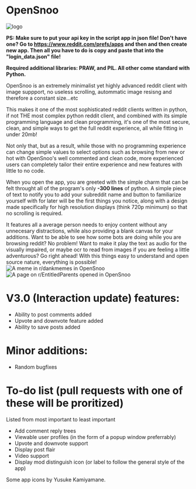 # OpenSnoo

![logo](https://i.ibb.co/VwZpkTM/Opensnoo-logo.png)

**PS: Make sure to put your api key in the script app in json file! Don't have one? Go to https://www.reddit.com/prefs/apps and then and then create new app. Then all you have to do is copy and paste that into the "login_data.json" file!**

**Required additional libraries: PRAW, and PIL. All other come standard with Python.**

OpenSnoo is an extremely minimalist yet highly advanced reddit client with image suppport, no useless scrolling, autommatic image resisng and therefore a constant size...etc

This makes it one of the most sophisticated reddit clients written in python, if not THE most complex python reddit client, and combined with its simple programming language and clean programming, it's one of the most secure, clean, and simple ways to get the full reddit experience, all while fitting in under 20mb!

Not only that, but as a result, while those with no programming experience can change simple values to select options such as browsing from new or hot with OpenSnoo's well commented and clean code, more experienced users can completely tailor their entire experience and new features with little to no code.

When you open the app, you are greeted with the simple charm that can be felt throught all of the program's only **-300 lines** of python. A simple piece of text to notify you to add your subreddit name and button to familiarize yourself with for later will be the first things you notice, along with a design made specifically for high resolution displays (think 720p minimum) so that no scrolling is required.

It features all a average person needs to enjoy content without any unnecesary distractions, while also providing a blank canvas for your additions. Want to be able to see how some bots are doing while you are browsing reddit? No problem! Want to make it play the text as audio for the visually impaired, or maybe ocr to read from images if you are feeling a little adventurous? Go right ahead! With this things easy to understand and open source nature, everything is possible!
![A meme in r/dankmemes in OpenSnoo](https://i.ibb.co/mJdHB22/Open-Snoo-image-demonstration.jpg)
![A page on r/EntitledParents opened in OpenSnoo](https://i.ibb.co/7yY3jKj/Open-Snoo-text-demonstration-2.jpg)

# V3.0 (Interaction update) features:
- Ability to post comments added
- Upvote and downvote feature added
- Ability to save posts added

# Minor additions:
- Random bugfixes

# To-do list (pull requests with one of these will be proritized) 

Listed from most important to least important
- Add comment reply trees
- Viewable user profiles (in the form of a popup window preferrably)
- Upvote and downvote support
- Display post flair
- Video support
- Display mod distinguish icon (or label to follow the general style of the app)

Some app icons by Yusuke Kamiyamane.
